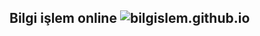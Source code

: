 ## Bilgi işlem online ![bilgislem.github.io](https://github.com/bilgislem/bilgislem.github.io/workflows/bilgislem.github.io/badge.svg)

